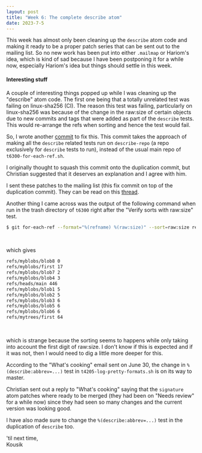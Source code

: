 ```yaml
---
layout: post
title: "Week 6: The complete describe atom"
date: 2023-7-5
---
```


This week has almost only been cleaning up the `describe` atom code and
making it ready to be a proper patch series that can be sent out to the
mailing list. So no new work has been put into either `.mailmap` or
Hariom's idea, which is kind of sad because I have been postponing it
for a while now, especially Hariom's idea but things should settle in
this week. <br />

#### Interesting stuff 
A couple of interesting things popped up while I was cleaning up the
"describe" atom code. The first one being that a totally unrelated test
was failing on linux-sha256 (CI). The reason this test was failing,
particularly on linux-sha256 was because of the change in the raw:size
of certain objects due to new commits and tags that were added as part
of the `describe` tests. This would re-arrange the refs when sorting and
hence the test would fail. <br />

So, I wrote another [commit](https://github.com/five-sh/git/commit/43cd3eef3cd55b8c78cc619050ae7c98430b7f05) to fix this. This commit takes the approach of
making all the `describe` related tests run on `describe-repo` (a repo
exclusively for `describe` tests to run), instead of the usual main repo
of `t6300-for-each-ref.sh`. <br />

I originally thought to squash this commit onto the duplication commit,
but Christian suggested that it deserves an explanation and I agree with
him. <br />

I sent these patches to the mailing list (this fix commit on top of the
duplication commit). They can be read on this [thread](https://lore.kernel.org/git/20230705175942.21090-1-five231003@gmail.com/). <br />

Another thing I came across was the output of the following command when
run in the trash directory of `t6300` right after the "Verify sorts with
raw:size" test.
<br />

``` sh
$ git for-each-ref --format="%(refname) %(raw:size)" --sort=raw:size refs/heads/main refs/myblobs/ refs/mytrees/first
```
<br />

which gives

``` sh
refs/myblobs/blob8 0
refs/myblobs/first 17
refs/myblobs/blob7 2
refs/myblobs/blob4 3
refs/heads/main 446
refs/myblobs/blob1 5
refs/myblobs/blob2 5
refs/myblobs/blob3 6
refs/myblobs/blob5 6
refs/myblobs/blob6 6
refs/mytrees/first 64
```
<br />

which is strange because the sorting seems to happens while only taking
into account the first digit of raw:size. I don't know if this is expected
and if it was not, then I would need to dig a little more deeper for this.
<br />

According to the "What's cooking" email sent on June 30, the change in
`%(describe:abbrev=...)` test in `t4205-log-pretty-formats.sh` is on its
way to master. <br />

Christian sent out a reply to "What's cooking" saying that the `signature`
atom patches where ready to be merged (they had been on "Needs review" for
a while now) since they had seen so many changes and the current version
was looking good. <br />

I have also made sure to change the `%(describe:abbrev=...)` test in the
duplication of `describe` too. <br />

'til next time, <br />
Kousik
